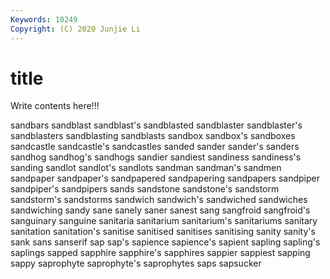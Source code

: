 ```yaml
---
Keywords: 10249
Copyright: (C) 2020 Junjie Li
---
```


# title

Write contents here!!!
 
sandbars 
sandblast 
sandblast's 
sandblasted 
sandblaster 
sandblaster's 
sandblasters 
sandblasting 
sandblasts
sandbox 
sandbox's 
sandboxes 
sandcastle 
sandcastle's 
sandcastles 
sanded 
sander 
sander's 
sanders
sandhog 
sandhog's 
sandhogs 
sandier 
sandiest 
sandiness 
sandiness's 
sanding 
sandlot 
sandlot's
sandlots 
sandman 
sandman's 
sandmen 
sandpaper 
sandpaper's 
sandpapered 
sandpapering 
sandpapers 
sandpiper
sandpiper's 
sandpipers 
sands 
sandstone 
sandstone's 
sandstorm 
sandstorm's 
sandstorms 
sandwich 
sandwich's
sandwiched 
sandwiches 
sandwiching 
sandy 
sane 
sanely 
saner 
sanest 
sang 
sangfroid
sangfroid's 
sanguinary 
sanguine 
sanitaria 
sanitarium 
sanitarium's 
sanitariums 
sanitary 
sanitation 
sanitation's
sanitise 
sanitised 
sanitises 
sanitising 
sanity 
sanity's 
sank 
sans 
sanserif 
sap
sap's 
sapience 
sapience's 
sapient 
sapling 
sapling's 
saplings 
sapped 
sapphire 
sapphire's
sapphires 
sappier 
sappiest 
sapping 
sappy 
saprophyte 
saprophyte's 
saprophytes 
saps 
sapsucker
